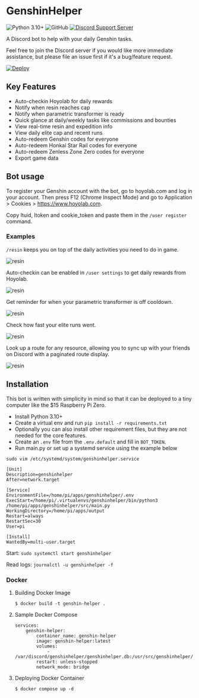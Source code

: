 # GenshinHelper

![Python 3.10+](https://img.shields.io/badge/python-3.10+-blue)
![GitHub](https://img.shields.io/github/license/nano-shino/genshinhelper)
[![Discord Support Server](https://img.shields.io/discord/962617117042163772?color=%235865F2&label=discord)](https://discord.gg/Hay8zp5xfv)

A Discord bot to help with your daily Genshin tasks.

Feel free to join the Discord server if you would like more immediate assistance, but please file an issue first if it's a bug/feature request.

[![Deploy](https://www.herokucdn.com/deploy/button.svg)](https://heroku.com/deploy)

## Key Features

- Auto-checkin Hoyolab for daily rewards
- Notify when resin reaches cap
- Notify when parametric transformer is ready
- Quick glance at daily/weekly tasks like commissions and bounties
- View real-time resin and expedition info
- View daily elite cap and recent runs
- Auto-redeem Genshin codes for everyone
- Auto-redeem Honkai Star Rail codes for everyone
- Auto-redeem Zenless Zone Zero codes for everyone
- Export game data

## Bot usage

To register your Genshin account with the bot, go to hoyolab.com and log in your account.
Then press F12 (Chrome Inspect Mode) and go to Application > Cookies > https://www.hoyolab.com.

Copy ltuid, ltoken and cookie_token and paste them in the `/user register` command.

### Examples

`/resin` keeps you on top of the daily activities you need to do in game.

![resin](doc/feature_resin.png)

Auto-checkin can be enabled in `/user settings` to get daily rewards from Hoyolab.

![resin](doc/feature_autocheckin.png)

Get reminder for when your parametric transformer is off cooldown.

![resin](doc/feature_parametric.png)

Check how fast your elite runs went.

![resin](doc/feature_eliterun.png)

Look up a route for any resource, allowing you to sync up with your friends on Discord
with a paginated route display.

![resin](doc/feature_route.png)

## Installation

This bot is written with simplicity in mind so that it can be deployed to a tiny computer
like the $15 Raspberry Pi Zero.

- Install Python 3.10+
- Create a virtual env and run `pip install -r requirements.txt`
- Optionally you can also install other requirement files, but they are not needed for the core features.
- Create an `.env` file from the `.env.default` and fill in `BOT_TOKEN`.
- Run main.py or set up a systemd service using the example below

`sudo vim /etc/systemd/system/genshinhelper.service`
```
[Unit]
Description=genshinhelper
After=network.target

[Service]
EnvironmentFile=/home/pi/apps/genshinhelper/.env
ExecStart=/home/pi/.virtualenvs/genshinhelper/bin/python3 /home/pi/apps/genshinhelper/src/main.py
WorkingDirectory=/home/pi/apps/output
Restart=always
RestartSec=30
User=pi

[Install]
WantedBy=multi-user.target
```

Start: `sudo systemctl start genshinhelper`

Read logs: `journalctl -u genshinhelper -f`

### Docker

1. Building Docker Image
    ```
    $ docker build -t genshin-helper .
    ```

2. Sample Docker Compose

    ```
    services:
        genshin-helper:
            container_name: genshin-helper
            image: genshin-helper:latest
            volumes:
                - /var/discord/genshinhelper/genshinhelper.db:/usr/src/genshinhelper/genshinhelper.db
            restart: unless-stopped
            network_mode: bridge
    ```
3. Deploying Docker Container
    ```
    $ docker compose up -d
    ```

